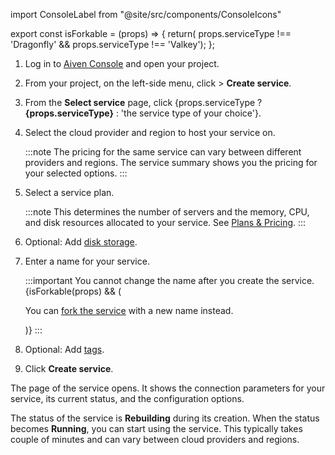 import ConsoleLabel from "@site/src/components/ConsoleIcons"

<!-- vale off -->

export const isForkable = (props) => {
  return(
    props.serviceType !== 'Dragonfly' && props.serviceType !== 'Valkey');
  };

<!-- vale on -->

1. Log in to [Aiven Console](https://console.aiven.io/) and open your project.

1. From your project, on the left-side menu, click <ConsoleLabel name="services"/> > **Create service**.

1. From the **Select service** page,
   click {props.serviceType ? <strong>{props.serviceType}</strong> : 'the service type of your choice'}.

1. Select the cloud provider and region to host your service on.

   :::note
   The pricing for the same service can vary between different
   providers and regions. The service summary shows you the pricing
   for your selected options.
   :::

1. Select a service plan.

   :::note
   This determines the number of servers and the memory,
   CPU, and disk resources allocated to your service. See
   [Plans & Pricing](https://aiven.io/pricing).
   :::

1. Optional: Add [disk storage](/docs/platform/howto/add-storage-space).

1. Enter a name for your service.

   :::important
   You cannot change the name after you create the service.
   {isForkable(props) && (
      <p>You can <a href="/docs/platform/concepts/service-forking">fork the service</a> with a new name instead.</p>
   )}
   :::

1. Optional: Add [tags](/docs/platform/howto/tag-resources).

1. Click **Create service**.

The <ConsoleLabel name="overview"/> page of the service opens. It shows
the connection parameters for your service, its current status, and the
configuration options.

The status of the service is **Rebuilding** during its creation.
When the status becomes **Running**, you can start using the service.
This typically takes couple of minutes and can vary between cloud providers and regions.
<!-- vale off -->
